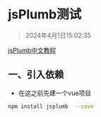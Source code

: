 # jsPlumb测试

> 2024年4月1日15:02:35

[jsPlumb中文教程](https://wdd.js.org/jsplumb-chinese-tutorial)


## 一、引入依赖

* 在这之前先建一个vue项目

```bash
npm install jsplumb  --save
```
